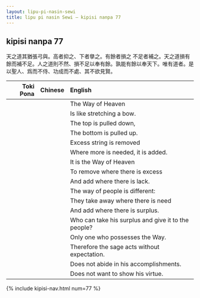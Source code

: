 ```yaml
---
layout: lipu-pi-nasin-sewi
title: lipu pi nasin Sewi — kipisi nanpa 77
---
```


## kipisi nanpa 77

天之道其猶張弓與。高者抑之、下者擧之。有餘者損之 不足者補之。天之道損有餘而補不足。人之道則不然、損不足以奉有餘。孰能有餘以奉天下。唯有道者。是以聖人、爲而不侍、功成而不處、其不欲見賢。

| Toki Pona | Chinese | English
|-:|:-:|:-
|  |  | The Way of Heaven
|  |  | Is like stretching a bow.
|  |  | The top is pulled down,
|  |  | The bottom is pulled up.
|  |  | Excess string is removed
|  |  | Where more is needed, it is added.
|  |  | It is the Way of Heaven
|  |  | To remove where there is excess
|  |  | And add where there is lack.
|  |  | The way of people is different:
|  |  | They take away where there is need
|  |  | And add where there is surplus.
|  |  | Who can take his surplus and give it to the people?
|  |  | Only one who possesses the Way.
|  |  | Therefore the sage acts without expectation.
|  |  | Does not abide in his accomplishments.
|  |  | Does not want to show his virtue.

{% include kipisi-nav.html num=77 %}
